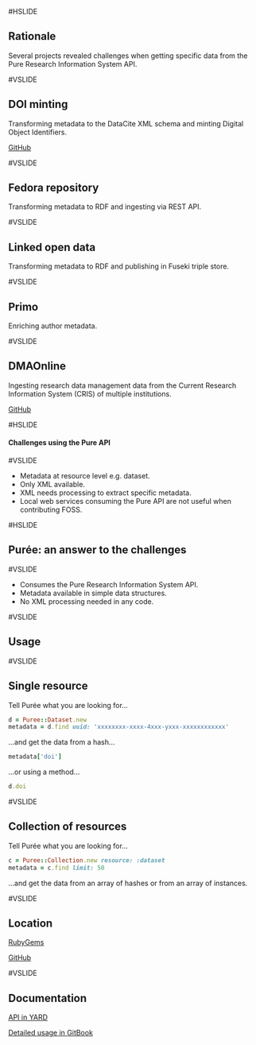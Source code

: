 #HSLIDE

## Rationale

Several projects revealed challenges when getting specific data from the Pure Research Information System API.

#VSLIDE

## DOI minting

Transforming metadata to the DataCite XML schema and minting Digital Object Identifiers.

[GitHub](https://github.com/lulibrary/doi)

#VSLIDE

## Fedora repository

Transforming metadata to RDF and ingesting via REST API.

#VSLIDE

## Linked open data

Transforming metadata to RDF and publishing in Fuseki triple store.

#VSLIDE

## Primo

Enriching author metadata.

#VSLIDE

## DMAOnline

Ingesting research data management data from the Current Research Information System (CRIS) of multiple institutions.

[GitHub](http://dmao.info/)

#HSLIDE

#### Challenges using the Pure API

#VSLIDE

- Metadata at resource level e.g. dataset.
- Only XML available.
- XML needs processing to extract specific metadata.
- Local web services consuming the Pure API are not useful when contributing FOSS.

#HSLIDE

## Pur&#233;e: an answer to the challenges

#VSLIDE

- Consumes the Pure Research Information System API.
- Metadata available in simple data structures.
- No XML processing needed in any code.

#VSLIDE

## Usage

#VSLIDE

## Single resource
Tell Pur&#233;e what you are looking for...

```ruby
d = Puree::Dataset.new
metadata = d.find uuid: 'xxxxxxxx-xxxx-4xxx-yxxx-xxxxxxxxxxxx'
```
...and get the data from a hash...

```ruby
metadata['doi']
```

...or using a method...

```ruby
d.doi
```

#VSLIDE

## Collection of resources
Tell Pur&#233;e what you are looking for...

```ruby
c = Puree::Collection.new resource: :dataset
metadata = c.find limit: 50
```
...and get the data from an array of hashes or from an array of instances.

#VSLIDE

## Location

[RubyGems](https://rubygems.org/gems/puree)

[GitHub](https://github.com/lulibrary/puree)

#VSLIDE

## Documentation

[API in YARD](http://www.rubydoc.info/gems/puree)

[Detailed usage in GitBook](https://aalbinclark.gitbooks.io/puree)